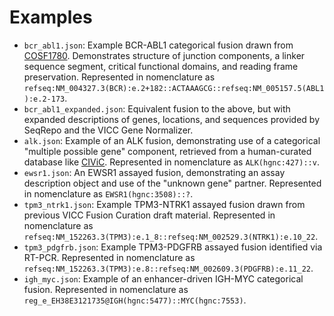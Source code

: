 # Examples

* `bcr_abl1.json`: Example BCR-ABL1 categorical fusion drawn from [COSF1780](https://cancer.sanger.ac.uk/cosmic/fusion/summary?id=1780). Demonstrates structure of junction components, a linker sequence segment, critical functional domains, and reading frame preservation. Represented in nomenclature as `refseq:NM_004327.3(BCR):e.2+182::ACTAAAGCG::refseq:NM_005157.5(ABL1):e.2-173`.
* `bcr_abl1_expanded.json`: Equivalent fusion to the above, but with expanded descriptions of genes, locations, and sequences provided by SeqRepo and the VICC Gene Normalizer.
* `alk.json`: Example of an ALK fusion, demonstrating use of a categorical "multiple possible gene" component, retrieved from a human-curated database like [CIViC](https://civicdb.org/variants/499/summary). Represented in nomenclature as `ALK(hgnc:427)::v`.
* `ewsr1.json`: An EWSR1 assayed fusion, demonstrating an assay description object and use of the "unknown gene" partner. Represented in nomenclature as `EWSR1(hgnc:3508)::?`.
* `tpm3_ntrk1.json`: Example TPM3-NTRK1 assayed fusion drawn from previous VICC Fusion Curation draft material. Represented in nomenclature as `refseq:NM_152263.3(TPM3):e.1_8::refseq:NM_002529.3(NTRK1):e.10_22`.
* `tpm3_pdgfrb.json`: Example TPM3-PDGFRB assayed fusion identified via RT-PCR. Represented in nomenclature as `refseq:NM_152263.3(TPM3):e.8::refseq:NM_002609.3(PDGFRB):e.11_22`.
* `igh_myc.json`: Example of an enhancer-driven IGH-MYC categorical fusion. Represented in nomenclature as `reg_e_EH38E3121735@IGH(hgnc:5477)::MYC(hgnc:7553)`.
